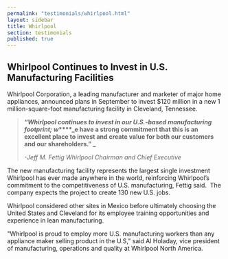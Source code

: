 ```yaml
---
permalink: "testimonials/whirlpool.html"
layout: sidebar
title: Whirlpool
section: testimonials
published: true
---
```

## Whirlpool Continues to Invest in U.S. Manufacturing Facilities

Whirlpool Corporation, a leading manufacturer and marketer of major home appliances, announced plans in September to invest $120 million in a new 1 million-square-foot manufacturing facility in Cleveland, Tennessee. 

>**_“Whirlpool continues to invest in our U.S.-based manufacturing footprint; w_****_e have a strong commitment that this is an excellent place to invest and create value for both our customers and our shareholders.” _**
>
>_-Jeff M. Fettig Whirlpool Chairman and Chief Executive_

The new manufacturing facility represents the largest single investment Whirlpool has ever made anywhere in the world, reinforcing Whirlpool’s commitment to the competitiveness of U.S. manufacturing, Fettig said.&nbsp; The company expects the project to create 130 new U.S. jobs. 

Whirlpool considered other sites in Mexico before ultimately choosing the United States and Cleveland for its employee training opportunities and experience in lean manufacturing. 

"Whirlpool is proud to employ more U.S. manufacturing workers than any appliance maker selling product in the U.S,” said Al Holaday, vice president of manufacturing, operations and quality at Whirlpool North America.
  